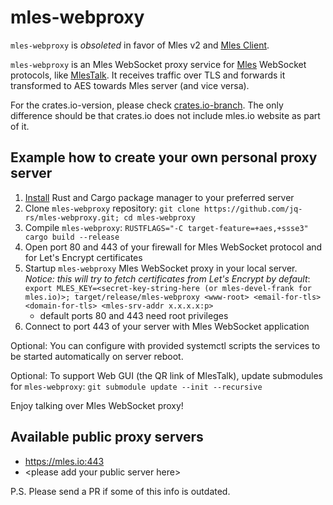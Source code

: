 # mles-webproxy

`mles-webproxy` is _obsoleted_ in favor of Mles v2 and [Mles Client](https://github.com/jq-rs/mles-client).

`mles-webproxy` is an Mles WebSocket proxy service for [Mles](https://github.com/jq-rs/mles-rs) WebSocket protocols, like [MlesTalk](https://mles.io/app.html). It receives traffic over TLS and forwards it transformed to AES towards Mles server (and vice versa).

For the crates.io-version, please check [crates.io-branch](https://github.com/jq-rs/mles-webproxy/blob/jq-rs/crates.io/README.md). The only difference should be that crates.io does not include mles.io website as part of it.

## Example how to create your own personal proxy server

 1. [Install](https://www.rust-lang.org/tools/install) Rust and Cargo package manager to your preferred server
 2. Clone `mles-webproxy` repository: `git clone https://github.com/jq-rs/mles-webproxy.git; cd mles-webproxy`
 3. Compile `mles-webproxy`: `RUSTFLAGS="-C target-feature=+aes,+ssse3" cargo build --release`
 4. Open port 80 and 443 of your firewall for Mles WebSocket protocol and for Let's Encrypt certificates
 5. Startup `mles-webproxy` Mles WebSocket proxy in your local server. *Notice: this will try to fetch certificates from Let's Encrypt by default*:  `export MLES_KEY=<secret-key-string-here (or mles-devel-frank for mles.io)>; target/release/mles-webproxy <www-root> <email-for-tls> <domain-for-tls> <mles-srv-addr x.x.x.x:p>`
     - default ports 80 and 443 need root privileges
 6. Connect to port 443 of your server with Mles WebSocket application
  
 Optional: You can configure with provided systemctl scripts the services to be started automatically on server reboot.
 
 Optional: To support Web GUI (the QR link of MlesTalk), update submodules for `mles-webproxy`: `git submodule update --init --recursive`
 
 Enjoy talking over Mles WebSocket proxy!
 
 ## Available public proxy servers
 
   * https://mles.io:443
   * \<please add your public server here\>
 
 P.S. Please send a PR if some of this info is outdated.
